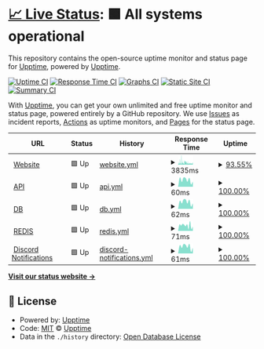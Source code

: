 # [📈 Live Status](https://status.serverarmour.com): <!--live status--> **🟩 All systems operational**

This repository contains the open-source uptime monitor and status page for [Upptime](https://upptime.js.org), powered by [Upptime](https://github.com/upptime/upptime).

[![Uptime CI](https://github.com/Pho3niX90/uptime/workflows/Uptime%20CI/badge.svg)](https://github.com/Pho3niX90/uptime/actions?query=workflow%3A%22Uptime+CI%22)
[![Response Time CI](https://github.com/Pho3niX90/uptime/workflows/Response%20Time%20CI/badge.svg)](https://github.com/Pho3niX90/uptime/actions?query=workflow%3A%22Response+Time+CI%22)
[![Graphs CI](https://github.com/Pho3niX90/uptime/workflows/Graphs%20CI/badge.svg)](https://github.com/Pho3niX90/uptime/actions?query=workflow%3A%22Graphs+CI%22)
[![Static Site CI](https://github.com/Pho3niX90/uptime/workflows/Static%20Site%20CI/badge.svg)](https://github.com/Pho3niX90/uptime/actions?query=workflow%3A%22Static+Site+CI%22)
[![Summary CI](https://github.com/Pho3niX90/uptime/workflows/Summary%20CI/badge.svg)](https://github.com/Pho3niX90/uptime/actions?query=workflow%3A%22Summary+CI%22)

With [Upptime](https://upptime.js.org), you can get your own unlimited and free uptime monitor and status page, powered entirely by a GitHub repository. We use [Issues](https://github.com/upptime/upptime/issues) as incident reports, [Actions](https://github.com/Pho3niX90/uptime/actions) as uptime monitors, and [Pages](https://status.serverarmour.com) for the status page.

<!--start: status pages-->
<!-- This summary is generated by Upptime (https://github.com/upptime/upptime) -->
<!-- Do not edit this manually, your changes will be overwritten -->
<!-- prettier-ignore -->
| URL | Status | History | Response Time | Uptime |
| --- | ------ | ------- | ------------- | ------ |
| <img alt="" src="https://favicons.githubusercontent.com/io.serverarmour.com" height="13"> [Website](https://io.serverarmour.com) | 🟩 Up | [website.yml](https://github.com/Pho3niX90/uptime/commits/HEAD/history/website.yml) | <details><summary><img alt="Response time graph" src="./graphs/website/response-time-week.png" height="20"> 3835ms</summary><br><a href="https://status.serverarmour.com/history/website"><img alt="Response time 3281" src="https://img.shields.io/endpoint?url=https%3A%2F%2Fraw.githubusercontent.com%2FPho3niX90%2Fuptime%2FHEAD%2Fapi%2Fwebsite%2Fresponse-time.json"></a><br><a href="https://status.serverarmour.com/history/website"><img alt="24-hour response time 4173" src="https://img.shields.io/endpoint?url=https%3A%2F%2Fraw.githubusercontent.com%2FPho3niX90%2Fuptime%2FHEAD%2Fapi%2Fwebsite%2Fresponse-time-day.json"></a><br><a href="https://status.serverarmour.com/history/website"><img alt="7-day response time 3835" src="https://img.shields.io/endpoint?url=https%3A%2F%2Fraw.githubusercontent.com%2FPho3niX90%2Fuptime%2FHEAD%2Fapi%2Fwebsite%2Fresponse-time-week.json"></a><br><a href="https://status.serverarmour.com/history/website"><img alt="30-day response time 3281" src="https://img.shields.io/endpoint?url=https%3A%2F%2Fraw.githubusercontent.com%2FPho3niX90%2Fuptime%2FHEAD%2Fapi%2Fwebsite%2Fresponse-time-month.json"></a><br><a href="https://status.serverarmour.com/history/website"><img alt="1-year response time 3281" src="https://img.shields.io/endpoint?url=https%3A%2F%2Fraw.githubusercontent.com%2FPho3niX90%2Fuptime%2FHEAD%2Fapi%2Fwebsite%2Fresponse-time-year.json"></a></details> | <details><summary><a href="https://status.serverarmour.com/history/website">93.55%</a></summary><a href="https://status.serverarmour.com/history/website"><img alt="All-time uptime 95.94%" src="https://img.shields.io/endpoint?url=https%3A%2F%2Fraw.githubusercontent.com%2FPho3niX90%2Fuptime%2FHEAD%2Fapi%2Fwebsite%2Fuptime.json"></a><br><a href="https://status.serverarmour.com/history/website"><img alt="24-hour uptime 75.14%" src="https://img.shields.io/endpoint?url=https%3A%2F%2Fraw.githubusercontent.com%2FPho3niX90%2Fuptime%2FHEAD%2Fapi%2Fwebsite%2Fuptime-day.json"></a><br><a href="https://status.serverarmour.com/history/website"><img alt="7-day uptime 93.55%" src="https://img.shields.io/endpoint?url=https%3A%2F%2Fraw.githubusercontent.com%2FPho3niX90%2Fuptime%2FHEAD%2Fapi%2Fwebsite%2Fuptime-week.json"></a><br><a href="https://status.serverarmour.com/history/website"><img alt="30-day uptime 95.94%" src="https://img.shields.io/endpoint?url=https%3A%2F%2Fraw.githubusercontent.com%2FPho3niX90%2Fuptime%2FHEAD%2Fapi%2Fwebsite%2Fuptime-month.json"></a><br><a href="https://status.serverarmour.com/history/website"><img alt="1-year uptime 95.94%" src="https://img.shields.io/endpoint?url=https%3A%2F%2Fraw.githubusercontent.com%2FPho3niX90%2Fuptime%2FHEAD%2Fapi%2Fwebsite%2Fuptime-year.json"></a></details>
| <img alt="" src="https://favicons.githubusercontent.com/io.serverarmour.com" height="13"> [API](https://io.serverarmour.com/api/v1/ping) | 🟩 Up | [api.yml](https://github.com/Pho3niX90/uptime/commits/HEAD/history/api.yml) | <details><summary><img alt="Response time graph" src="./graphs/api/response-time-week.png" height="20"> 60ms</summary><br><a href="https://status.serverarmour.com/history/api"><img alt="Response time 51" src="https://img.shields.io/endpoint?url=https%3A%2F%2Fraw.githubusercontent.com%2FPho3niX90%2Fuptime%2FHEAD%2Fapi%2Fapi%2Fresponse-time.json"></a><br><a href="https://status.serverarmour.com/history/api"><img alt="24-hour response time 45" src="https://img.shields.io/endpoint?url=https%3A%2F%2Fraw.githubusercontent.com%2FPho3niX90%2Fuptime%2FHEAD%2Fapi%2Fapi%2Fresponse-time-day.json"></a><br><a href="https://status.serverarmour.com/history/api"><img alt="7-day response time 60" src="https://img.shields.io/endpoint?url=https%3A%2F%2Fraw.githubusercontent.com%2FPho3niX90%2Fuptime%2FHEAD%2Fapi%2Fapi%2Fresponse-time-week.json"></a><br><a href="https://status.serverarmour.com/history/api"><img alt="30-day response time 51" src="https://img.shields.io/endpoint?url=https%3A%2F%2Fraw.githubusercontent.com%2FPho3niX90%2Fuptime%2FHEAD%2Fapi%2Fapi%2Fresponse-time-month.json"></a><br><a href="https://status.serverarmour.com/history/api"><img alt="1-year response time 51" src="https://img.shields.io/endpoint?url=https%3A%2F%2Fraw.githubusercontent.com%2FPho3niX90%2Fuptime%2FHEAD%2Fapi%2Fapi%2Fresponse-time-year.json"></a></details> | <details><summary><a href="https://status.serverarmour.com/history/api">100.00%</a></summary><a href="https://status.serverarmour.com/history/api"><img alt="All-time uptime 99.53%" src="https://img.shields.io/endpoint?url=https%3A%2F%2Fraw.githubusercontent.com%2FPho3niX90%2Fuptime%2FHEAD%2Fapi%2Fapi%2Fuptime.json"></a><br><a href="https://status.serverarmour.com/history/api"><img alt="24-hour uptime 100.00%" src="https://img.shields.io/endpoint?url=https%3A%2F%2Fraw.githubusercontent.com%2FPho3niX90%2Fuptime%2FHEAD%2Fapi%2Fapi%2Fuptime-day.json"></a><br><a href="https://status.serverarmour.com/history/api"><img alt="7-day uptime 100.00%" src="https://img.shields.io/endpoint?url=https%3A%2F%2Fraw.githubusercontent.com%2FPho3niX90%2Fuptime%2FHEAD%2Fapi%2Fapi%2Fuptime-week.json"></a><br><a href="https://status.serverarmour.com/history/api"><img alt="30-day uptime 99.53%" src="https://img.shields.io/endpoint?url=https%3A%2F%2Fraw.githubusercontent.com%2FPho3niX90%2Fuptime%2FHEAD%2Fapi%2Fapi%2Fuptime-month.json"></a><br><a href="https://status.serverarmour.com/history/api"><img alt="1-year uptime 99.53%" src="https://img.shields.io/endpoint?url=https%3A%2F%2Fraw.githubusercontent.com%2FPho3niX90%2Fuptime%2FHEAD%2Fapi%2Fapi%2Fuptime-year.json"></a></details>
| <img alt="" src="https://favicons.githubusercontent.com/io.serverarmour.com" height="13"> [DB](https://io.serverarmour.com/api/v1/ping/db) | 🟩 Up | [db.yml](https://github.com/Pho3niX90/uptime/commits/HEAD/history/db.yml) | <details><summary><img alt="Response time graph" src="./graphs/db/response-time-week.png" height="20"> 62ms</summary><br><a href="https://status.serverarmour.com/history/db"><img alt="Response time 56" src="https://img.shields.io/endpoint?url=https%3A%2F%2Fraw.githubusercontent.com%2FPho3niX90%2Fuptime%2FHEAD%2Fapi%2Fdb%2Fresponse-time.json"></a><br><a href="https://status.serverarmour.com/history/db"><img alt="24-hour response time 48" src="https://img.shields.io/endpoint?url=https%3A%2F%2Fraw.githubusercontent.com%2FPho3niX90%2Fuptime%2FHEAD%2Fapi%2Fdb%2Fresponse-time-day.json"></a><br><a href="https://status.serverarmour.com/history/db"><img alt="7-day response time 62" src="https://img.shields.io/endpoint?url=https%3A%2F%2Fraw.githubusercontent.com%2FPho3niX90%2Fuptime%2FHEAD%2Fapi%2Fdb%2Fresponse-time-week.json"></a><br><a href="https://status.serverarmour.com/history/db"><img alt="30-day response time 56" src="https://img.shields.io/endpoint?url=https%3A%2F%2Fraw.githubusercontent.com%2FPho3niX90%2Fuptime%2FHEAD%2Fapi%2Fdb%2Fresponse-time-month.json"></a><br><a href="https://status.serverarmour.com/history/db"><img alt="1-year response time 56" src="https://img.shields.io/endpoint?url=https%3A%2F%2Fraw.githubusercontent.com%2FPho3niX90%2Fuptime%2FHEAD%2Fapi%2Fdb%2Fresponse-time-year.json"></a></details> | <details><summary><a href="https://status.serverarmour.com/history/db">100.00%</a></summary><a href="https://status.serverarmour.com/history/db"><img alt="All-time uptime 99.53%" src="https://img.shields.io/endpoint?url=https%3A%2F%2Fraw.githubusercontent.com%2FPho3niX90%2Fuptime%2FHEAD%2Fapi%2Fdb%2Fuptime.json"></a><br><a href="https://status.serverarmour.com/history/db"><img alt="24-hour uptime 100.00%" src="https://img.shields.io/endpoint?url=https%3A%2F%2Fraw.githubusercontent.com%2FPho3niX90%2Fuptime%2FHEAD%2Fapi%2Fdb%2Fuptime-day.json"></a><br><a href="https://status.serverarmour.com/history/db"><img alt="7-day uptime 100.00%" src="https://img.shields.io/endpoint?url=https%3A%2F%2Fraw.githubusercontent.com%2FPho3niX90%2Fuptime%2FHEAD%2Fapi%2Fdb%2Fuptime-week.json"></a><br><a href="https://status.serverarmour.com/history/db"><img alt="30-day uptime 99.53%" src="https://img.shields.io/endpoint?url=https%3A%2F%2Fraw.githubusercontent.com%2FPho3niX90%2Fuptime%2FHEAD%2Fapi%2Fdb%2Fuptime-month.json"></a><br><a href="https://status.serverarmour.com/history/db"><img alt="1-year uptime 99.53%" src="https://img.shields.io/endpoint?url=https%3A%2F%2Fraw.githubusercontent.com%2FPho3niX90%2Fuptime%2FHEAD%2Fapi%2Fdb%2Fuptime-year.json"></a></details>
| <img alt="" src="https://favicons.githubusercontent.com/io.serverarmour.com" height="13"> [REDIS](https://io.serverarmour.com/api/v1/ping/redis) | 🟩 Up | [redis.yml](https://github.com/Pho3niX90/uptime/commits/HEAD/history/redis.yml) | <details><summary><img alt="Response time graph" src="./graphs/redis/response-time-week.png" height="20"> 71ms</summary><br><a href="https://status.serverarmour.com/history/redis"><img alt="Response time 57" src="https://img.shields.io/endpoint?url=https%3A%2F%2Fraw.githubusercontent.com%2FPho3niX90%2Fuptime%2FHEAD%2Fapi%2Fredis%2Fresponse-time.json"></a><br><a href="https://status.serverarmour.com/history/redis"><img alt="24-hour response time 89" src="https://img.shields.io/endpoint?url=https%3A%2F%2Fraw.githubusercontent.com%2FPho3niX90%2Fuptime%2FHEAD%2Fapi%2Fredis%2Fresponse-time-day.json"></a><br><a href="https://status.serverarmour.com/history/redis"><img alt="7-day response time 71" src="https://img.shields.io/endpoint?url=https%3A%2F%2Fraw.githubusercontent.com%2FPho3niX90%2Fuptime%2FHEAD%2Fapi%2Fredis%2Fresponse-time-week.json"></a><br><a href="https://status.serverarmour.com/history/redis"><img alt="30-day response time 57" src="https://img.shields.io/endpoint?url=https%3A%2F%2Fraw.githubusercontent.com%2FPho3niX90%2Fuptime%2FHEAD%2Fapi%2Fredis%2Fresponse-time-month.json"></a><br><a href="https://status.serverarmour.com/history/redis"><img alt="1-year response time 57" src="https://img.shields.io/endpoint?url=https%3A%2F%2Fraw.githubusercontent.com%2FPho3niX90%2Fuptime%2FHEAD%2Fapi%2Fredis%2Fresponse-time-year.json"></a></details> | <details><summary><a href="https://status.serverarmour.com/history/redis">100.00%</a></summary><a href="https://status.serverarmour.com/history/redis"><img alt="All-time uptime 99.67%" src="https://img.shields.io/endpoint?url=https%3A%2F%2Fraw.githubusercontent.com%2FPho3niX90%2Fuptime%2FHEAD%2Fapi%2Fredis%2Fuptime.json"></a><br><a href="https://status.serverarmour.com/history/redis"><img alt="24-hour uptime 100.00%" src="https://img.shields.io/endpoint?url=https%3A%2F%2Fraw.githubusercontent.com%2FPho3niX90%2Fuptime%2FHEAD%2Fapi%2Fredis%2Fuptime-day.json"></a><br><a href="https://status.serverarmour.com/history/redis"><img alt="7-day uptime 100.00%" src="https://img.shields.io/endpoint?url=https%3A%2F%2Fraw.githubusercontent.com%2FPho3niX90%2Fuptime%2FHEAD%2Fapi%2Fredis%2Fuptime-week.json"></a><br><a href="https://status.serverarmour.com/history/redis"><img alt="30-day uptime 99.67%" src="https://img.shields.io/endpoint?url=https%3A%2F%2Fraw.githubusercontent.com%2FPho3niX90%2Fuptime%2FHEAD%2Fapi%2Fredis%2Fuptime-month.json"></a><br><a href="https://status.serverarmour.com/history/redis"><img alt="1-year uptime 99.67%" src="https://img.shields.io/endpoint?url=https%3A%2F%2Fraw.githubusercontent.com%2FPho3niX90%2Fuptime%2FHEAD%2Fapi%2Fredis%2Fuptime-year.json"></a></details>
| <img alt="" src="https://favicons.githubusercontent.com/io.serverarmour.com" height="13"> [Discord Notifications](https://io.serverarmour.com/api/v1/ping/notifications) | 🟩 Up | [discord-notifications.yml](https://github.com/Pho3niX90/uptime/commits/HEAD/history/discord-notifications.yml) | <details><summary><img alt="Response time graph" src="./graphs/discord-notifications/response-time-week.png" height="20"> 61ms</summary><br><a href="https://status.serverarmour.com/history/discord-notifications"><img alt="Response time 54" src="https://img.shields.io/endpoint?url=https%3A%2F%2Fraw.githubusercontent.com%2FPho3niX90%2Fuptime%2FHEAD%2Fapi%2Fdiscord-notifications%2Fresponse-time.json"></a><br><a href="https://status.serverarmour.com/history/discord-notifications"><img alt="24-hour response time 50" src="https://img.shields.io/endpoint?url=https%3A%2F%2Fraw.githubusercontent.com%2FPho3niX90%2Fuptime%2FHEAD%2Fapi%2Fdiscord-notifications%2Fresponse-time-day.json"></a><br><a href="https://status.serverarmour.com/history/discord-notifications"><img alt="7-day response time 61" src="https://img.shields.io/endpoint?url=https%3A%2F%2Fraw.githubusercontent.com%2FPho3niX90%2Fuptime%2FHEAD%2Fapi%2Fdiscord-notifications%2Fresponse-time-week.json"></a><br><a href="https://status.serverarmour.com/history/discord-notifications"><img alt="30-day response time 54" src="https://img.shields.io/endpoint?url=https%3A%2F%2Fraw.githubusercontent.com%2FPho3niX90%2Fuptime%2FHEAD%2Fapi%2Fdiscord-notifications%2Fresponse-time-month.json"></a><br><a href="https://status.serverarmour.com/history/discord-notifications"><img alt="1-year response time 54" src="https://img.shields.io/endpoint?url=https%3A%2F%2Fraw.githubusercontent.com%2FPho3niX90%2Fuptime%2FHEAD%2Fapi%2Fdiscord-notifications%2Fresponse-time-year.json"></a></details> | <details><summary><a href="https://status.serverarmour.com/history/discord-notifications">100.00%</a></summary><a href="https://status.serverarmour.com/history/discord-notifications"><img alt="All-time uptime 99.53%" src="https://img.shields.io/endpoint?url=https%3A%2F%2Fraw.githubusercontent.com%2FPho3niX90%2Fuptime%2FHEAD%2Fapi%2Fdiscord-notifications%2Fuptime.json"></a><br><a href="https://status.serverarmour.com/history/discord-notifications"><img alt="24-hour uptime 100.00%" src="https://img.shields.io/endpoint?url=https%3A%2F%2Fraw.githubusercontent.com%2FPho3niX90%2Fuptime%2FHEAD%2Fapi%2Fdiscord-notifications%2Fuptime-day.json"></a><br><a href="https://status.serverarmour.com/history/discord-notifications"><img alt="7-day uptime 100.00%" src="https://img.shields.io/endpoint?url=https%3A%2F%2Fraw.githubusercontent.com%2FPho3niX90%2Fuptime%2FHEAD%2Fapi%2Fdiscord-notifications%2Fuptime-week.json"></a><br><a href="https://status.serverarmour.com/history/discord-notifications"><img alt="30-day uptime 99.53%" src="https://img.shields.io/endpoint?url=https%3A%2F%2Fraw.githubusercontent.com%2FPho3niX90%2Fuptime%2FHEAD%2Fapi%2Fdiscord-notifications%2Fuptime-month.json"></a><br><a href="https://status.serverarmour.com/history/discord-notifications"><img alt="1-year uptime 99.53%" src="https://img.shields.io/endpoint?url=https%3A%2F%2Fraw.githubusercontent.com%2FPho3niX90%2Fuptime%2FHEAD%2Fapi%2Fdiscord-notifications%2Fuptime-year.json"></a></details>

<!--end: status pages-->

[**Visit our status website →**](https://status.serverarmour.com)

## 📄 License

- Powered by: [Upptime](https://github.com/upptime/upptime)
- Code: [MIT](./LICENSE) © [Upptime](https://upptime.js.org)
- Data in the `./history` directory: [Open Database License](https://opendatacommons.org/licenses/odbl/1-0/)
